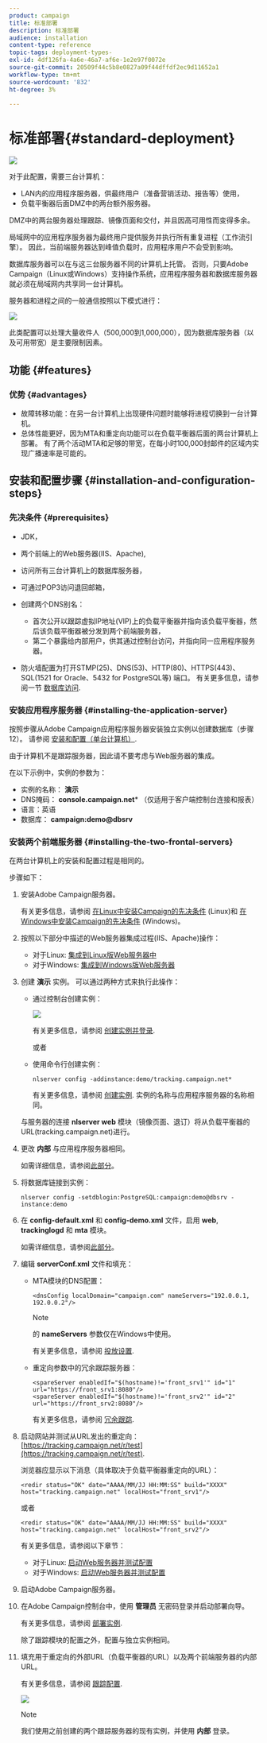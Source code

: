 ```yaml
---
product: campaign
title: 标准部署
description: 标准部署
audience: installation
content-type: reference
topic-tags: deployment-types-
exl-id: 4df126fa-4a6e-46a7-af6e-1e2e97f0072e
source-git-commit: 20509f44c5b8e0827a09f44dffdf2ec9d11652a1
workflow-type: tm+mt
source-wordcount: '832'
ht-degree: 3%

---
```


# 标准部署{#standard-deployment}

![](../../assets/v7-only.svg)

对于此配置，需要三台计算机：

* LAN内的应用程序服务器，供最终用户（准备营销活动、报告等）使用，
* 负载平衡器后面DMZ中的两台额外服务器。

DMZ中的两台服务器处理跟踪、镜像页面和交付，并且因高可用性而变得多余。

局域网中的应用程序服务器为最终用户提供服务并执行所有重复进程（工作流引擎）。 因此，当前端服务器达到峰值负载时，应用程序用户不会受到影响。

数据库服务器可以在与这三台服务器不同的计算机上托管。 否则，只要Adobe Campaign（Linux或Windows）支持操作系统，应用程序服务器和数据库服务器就必须在局域网内共享同一台计算机。

服务器和进程之间的一般通信按照以下模式进行：

![](assets/s_001_ncs_install_standardconfig.png)

此类配置可以处理大量收件人（500,000到1,000,000），因为数据库服务器（以及可用带宽）是主要限制因素。

## 功能 {#features}

### 优势 {#advantages}

* 故障转移功能：在另一台计算机上出现硬件问题时能够将进程切换到一台计算机。
* 总体性能更好，因为MTA和重定向功能可以在负载平衡器后面的两台计算机上部署。 有了两个活动MTA和足够的带宽，在每小时100,000封邮件的区域内实现广播速率是可能的。

## 安装和配置步骤 {#installation-and-configuration-steps}

### 先决条件 {#prerequisites}

* JDK，
* 两个前端上的Web服务器(IIS、Apache),
* 访问所有三台计算机上的数据库服务器，
* 可通过POP3访问退回邮箱，
* 创建两个DNS别名：

   * 首次公开以跟踪虚拟IP地址(VIP)上的负载平衡器并指向该负载平衡器，然后该负载平衡器被分发到两个前端服务器，
   * 第二个暴露给内部用户，供其通过控制台访问，并指向同一应用程序服务器。

* 防火墙配置为打开STMP(25)、DNS(53)、HTTP(80)、HTTPS(443)、SQL(1521 for Oracle、5432 for PostgreSQL等) 端口。 有关更多信息，请参阅一节 [数据库访问](../../installation/using/network-configuration.md#database-access).

### 安装应用程序服务器 {#installing-the-application-server}

按照步骤从Adobe Campaign应用程序服务器安装独立实例以创建数据库（步骤12）。 请参阅 [安装和配置（单台计算机）](../../installation/using/standalone-deployment.md#installing-and-configuring--single-machine-).

由于计算机不是跟踪服务器，因此请不要考虑与Web服务器的集成。

在以下示例中，实例的参数为：

* 实例的名称： **演示**
* DNS掩码： **console.campaign.net*** （仅适用于客户端控制台连接和报表）
* 语言：英语
* 数据库： **campaign:demo@dbsrv**

### 安装两个前端服务器 {#installing-the-two-frontal-servers}

在两台计算机上的安装和配置过程是相同的。

步骤如下：

1. 安装Adobe Campaign服务器。

   有关更多信息，请参阅 [在Linux中安装Campaign的先决条件](../../installation/using/prerequisites-of-campaign-installation-in-linux.md) (Linux)和 [在Windows中安装Campaign的先决条件](../../installation/using/prerequisites-of-campaign-installation-in-windows.md) (Windows)。

1. 按照以下部分中描述的Web服务器集成过程(IIS、Apache)操作：

   * 对于Linux: [集成到Linux版Web服务器中](../../installation/using/integration-into-a-web-server-for-linux.md)
   * 对于Windows: [集成到Windows版Web服务器](../../installation/using/integration-into-a-web-server-for-windows.md)

1. 创建 **演示** 实例。 可以通过两种方式来执行此操作：

   * 通过控制台创建实例：

      ![](assets/install_create_new_connexion.png)

      有关更多信息，请参阅 [创建实例并登录](../../installation/using/creating-an-instance-and-logging-on.md).

      或者

   * 使用命令行创建实例：

      ```
      nlserver config -addinstance:demo/tracking.campaign.net*
      ```

      有关更多信息，请参阅 [创建实例](../../installation/using/command-lines.md#creating-an-instance).
   实例的名称与应用程序服务器的名称相同。

   与服务器的连接 **nlserver web** 模块（镜像页面、退订）将从负载平衡器的URL(tracking.campaign.net)进行。

1. 更改 **内部** 与应用程序服务器相同。

   如需详细信息，请参阅[此部分](../../installation/using/configuring-campaign-server.md#internal-identifier)。

1. 将数据库链接到实例：

   ```
   nlserver config -setdblogin:PostgreSQL:campaign:demo@dbsrv -instance:demo
   ```

1. 在 **config-default.xml** 和 **config-demo.xml** 文件，启用 **web**, **trackinglogd** 和 **mta** 模块。

   如需详细信息，请参阅[此部分](../../installation/using/configuring-campaign-server.md#enabling-processes)。

1. 编辑 **serverConf.xml** 文件和填充：

   * MTA模块的DNS配置：

      ```
      <dnsConfig localDomain="campaign.com" nameServers="192.0.0.1, 192.0.0.2"/>
      ```

      >[!NOTE]
      >
      >的 **nameServers** 参数仅在Windows中使用。

      有关更多信息，请参阅 [投放设置](configure-delivery-settings.md).

   * 重定向参数中的冗余跟踪服务器：

      ```
      <spareServer enabledIf="$(hostname)!='front_srv1'" id="1" url="https://front_srv1:8080"/>
      <spareServer enabledIf="$(hostname)!='front_srv2'" id="2" url="https://front_srv2:8080"/>
      ```

      有关更多信息，请参阅 [冗余跟踪](configuring-campaign-server.md#redundant-tracking).

1. 启动网站并测试从URL发出的重定向： [https://tracking.campaign.net/r/test](https://tracking.campaign.net/r/test).

   浏览器应显示以下消息（具体取决于负载平衡器重定向的URL）：

   ```
   <redir status="OK" date="AAAA/MM/JJ HH:MM:SS" build="XXXX" host="tracking.campaign.net" localHost="front_srv1"/>
   ```

   或者

   ```
   <redir status="OK" date="AAAA/MM/JJ HH:MM:SS" build="XXXX" host="tracking.campaign.net" localHost="front_srv2"/>
   ```

   有关更多信息，请参阅以下章节：

   * 对于Linux: [启动Web服务器并测试配置](../../installation/using/integration-into-a-web-server-for-linux.md#launching-the-web-server-and-testing-the-configuration)
   * 对于Windows: [启动Web服务器并测试配置](../../installation/using/integration-into-a-web-server-for-windows.md#launching-the-web-server-and-testing-the-configuration)

1. 启动Adobe Campaign服务器。
1. 在Adobe Campaign控制台中，使用 **管理员** 无密码登录并启动部署向导。

   有关更多信息，请参阅 [部署实例](../../installation/using/deploying-an-instance.md).

   除了跟踪模块的配置之外，配置与独立实例相同。

1. 填充用于重定向的外部URL（负载平衡器的URL）以及两个前端服务器的内部URL。

   有关更多信息，请参阅 [跟踪配置](../../installation/using/deploying-an-instance.md#tracking-configuration).

   ![](assets/d_ncs_install_tracking2.png)

   >[!NOTE]
   >
   >我们使用之前创建的两个跟踪服务器的现有实例，并使用 **内部** 登录。
